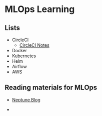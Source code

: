 # MLOps Learning

## Lists

- CircleCI
  - [CircleCI Notes](https://doc.clickup.com/p/h/81y26-175/3d9a9db083a16bf)
- Docker
- Kubernetes
- Helm
- Airflow
- AWS

## Reading materials for MLOps

- [Neptune Blog](https://neptune.ai/blog/category/mlops)

-
